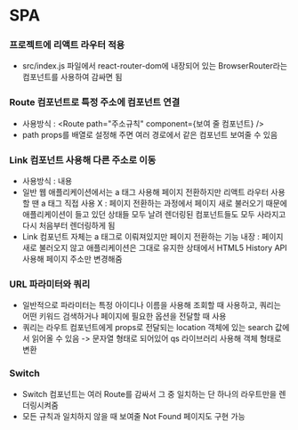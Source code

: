 # SPA

### 프로젝트에 리액트 라우터 적용

- src/index.js 파일에서 react-router-dom에 내장되어 있는 BrowserRouter라는 컴포넌트를 사용하여 감싸면 됨

### Route 컴포넌트로 특정 주소에 컴포넌트 연결

- 사용방식 : <Route path="주소규칙" component={보여 줄 컴포넌트} />
- path props를 배열로 설정해 주면 여러 경로에서 같은 컴포넌트 보여줄 수 있음

### Link 컴포넌트 사용해 다른 주소로 이동

- 사용방식 : <Link to="주소">내용</Link>
- 일반 웹 애플리케이션에서는 a 태그 사용해 페이지 전환하지만 리액트 라우터 사용할 땐 a 태그 직접 사용 X
  : 페이지 전환하는 과정에서 페이지 새로 불러오기 때문에 애플리케이션이 들고 있던 상태들 모두 날려 렌더링된 컴포넌트들도 모두 사라지고 다시 처음부터 렌더링하게 됨
- Link 컴포넌트 자체는 a 태그로 이뤄져있지만 페이지 전환하는 기능 내장
  : 페이지 새로 불러오지 않고 애플리케이션은 그대로 유지한 상태에서 HTML5 History API 사용해 페이지 주소만 변경해줌

### URL 파라미터와 쿼리

- 일반적으로 파라미터는 특정 아이디나 이름을 사용해 조회할 때 사용하고, 쿼리는 어떤 키워드 검색하거나 페이지에 필요한 옵션을 전달할 때 사용
- 쿼리는 라우트 컴포넌트에게 props로 전달되는 location 객체에 있는 search 값에서 읽어올 수 있음 -> 문자열 형태로 되어있어 qs 라이브러리 사용해 객체 형태로 변환

### Switch

- Switch 컴포넌트는 여러 Route를 감싸서 그 중 일치하는 단 하나의 라우트만을 렌더링시켜줌
- 모든 규칙과 일치하지 않을 때 보여줄 Not Found 페이지도 구현 가능
